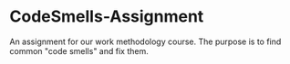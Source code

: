 # CodeSmells-Assignment
An assignment for our work methodology course. The purpose is to find common "code smells" and fix them.
